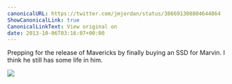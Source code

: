 ```yaml
---
canonicalURL: https://twitter.com/jmjordan/status/386691308804644864
ShowCanonicalLink: true
CanonicalLinkText: View original on
date: 2013-10-06T03:16:07+00:00
---
```

Prepping for the release of Mavericks by finally buying an SSD for Marvin. I think he still has some life in him.

![](/images/386691308804644864-BV3NsjgIIAAduTy.png)